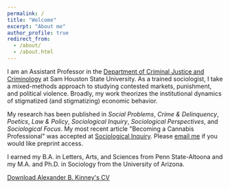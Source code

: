 ```yaml
---
permalink: /
title: "Welcome"
excerpt: "About me"
author_profile: true
redirect_from: 
  - /about/
  - /about.html
---
```



I am an Assistant Professor in the [Department of Criminal Justice and Criminology](https://www.shsu.edu/academics/cj-crim/) at Sam Houston State University.  As a trained sociologist, I take a mixed-methods approach to studying contested markets, punishment, and political violence. Broadly, my work theorizes the institutional dynamics of stigmatized (and stigmatizing) economic behavior. 

My research has been published in *Social Problems*, *Crime & Delinquency*, *Poetics*, *Law & Policy*, *Sociological Inquiry*, *Sociological Perspectives*, and *Sociological Focus*. My most recent article "Becoming a Cannabis Professional" was accepted at [Sociological Inquiry](https://onlinelibrary.wiley.com/doi/full/10.1111/soin.12627). Please [email me](abk017@shsu.edu) if you would like preprint access.

I earned my B.A. in Letters, Arts, and Sciences from Penn State-Altoona and my M.A. and Ph.D. in Sociology from the University of Arizona.

[Download Alexander B. Kinney's CV](https://www.alexanderkinney.com/files/CV2024.pdf) 
